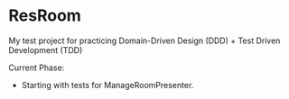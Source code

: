 # ResRoom

My test project for practicing Domain-Driven Design (DDD) + Test Driven Development (TDD)

Current Phase:
- Starting with tests for ManageRoomPresenter.
